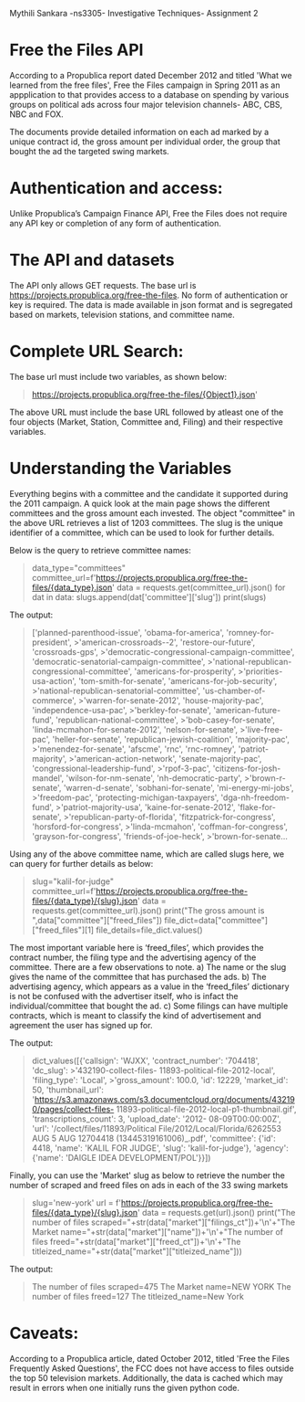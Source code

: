 Mythili Sankara -ns3305- Investigative Techniques- Assignment 2

# Free the Files API 

According to a Propublica report dated December 2012 and titled 'What we learned from the free files', Free the Files campaign in Spring 2011 as an appplication to that provides access to a database on spending by various groups on political ads across four major television channels- ABC, CBS, NBC and FOX. 

The documents provide detailed information on each ad marked by a unique contract id, the gross amount per individual order, the group that bought the ad the targeted swing markets. 

# Authentication and access:

Unlike Propublica’s Campaign Finance API, Free the Files does not require any API key or completion of any form of authentication.

# The API and datasets

The API only allows GET requests. The base url is  https://projects.propublica.org/free-the-files. No form of authentication or key is required. The data is made available in json format and is segregated based on markets, television stations, and committee name. 

# Complete URL Search:

The base url must include two variables, as shown below:

>https://projects.propublica.org/free-the-files/{Object1}.json'

The above URL must include the base URL followed by atleast one of the four objects  (Market, Station, Committee and, Filing) and their respective variables. 

# Understanding the Variables

Everything begins with a committee and the candidate it supported during the 2011 campaign. A quick look at the main page shows the different committees and the gross amount each invested. The object "committee" in the above URL retrieves a list of 1203 committees. The slug is the unique identifier of a committee, which can be used to look for further details. 

Below is the query to retrieve committee names:

> data_type="committees"
> committee_url=f'https://projects.propublica.org/free-the-files/{data_type}.json'
> data = requests.get(committee_url).json()
> for dat in data:
>	 slugs.append(dat['committee']['slug'])
> print(slugs)

The output:

>['planned-parenthood-issue', 'obama-for-america', 'romney-for-president', >'american-crossroads--2', 'restore-our-future', 'crossroads-gps', >'democratic-congressional-campaign-committee', 'democratic-senatorial-campaign-committee', >'national-republican-congressional-committee', 'americans-for-prosperity', >'priorities-usa-action', 'tom-smith-for-senate', 'americans-for-job-security', >'national-republican-senatorial-committee', 'us-chamber-of-commerce', >'warren-for-senate-2012', 'house-majority-pac', 'independence-usa-pac', >'berkley-for-senate', 'american-future-fund', 'republican-national-committee', >'bob-casey-for-senate', 'linda-mcmahon-for-senate-2012', 'nelson-for-senate', >'live-free-pac', 'heller-for-senate', 'republican-jewish-coalition', 'majority-pac', >'menendez-for-senate', 'afscme', 'rnc', 'rnc-romney', 'patriot-majority', >'american-action-network', 'senate-majority-pac', 'congressional-leadership-fund', >'rpof-3-pac', 'citizens-for-josh-mandel', 'wilson-for-nm-senate', 'nh-democratic-party', >'brown-r-senate', 'warren-d-senate', 'sobhani-for-senate', 'mi-energy-mi-jobs', >'freedom-pac', 'protecting-michigan-taxpayers', 'dga-nh-freedom-fund', >'patriot-majority-usa', 'kaine-for-senate-2012', 'flake-for-senate', >'republican-party-of-florida', 'fitzpatrick-for-congress', 'horsford-for-congress', >'linda-mcmahon', 'coffman-for-congress', 'grayson-for-congress', 'friends-of-joe-heck', >'brown-for-senate...

Using any of the above committee name, which are called slugs here, we can query for further details as below:

>slug="kalil-for-judge"
>committee_url=f'https://projects.propublica.org/free-the-files/{data_type}/{slug}.json'
>data = requests.get(committee_url).json()
>print("The gross amount is ",data["committee"]["freed_files"])
>file_dict=data["committee"]["freed_files"][1]
>file_details=file_dict.values()

The most important variable here is ‘freed_files’, which provides the contract number, the filing type and the advertising agency of the committee. There are a few observations to note.
a) The name or the slug gives the name of the committee that has purchased the ads.
b) The advertising agency, which appears as a value in the ‘freed_files’ dictionary is not be confused with the advertiser itself, who is infact the individual/committee that bought the ad.
c) Some filings can have multiple contracts, which is meant to classify the kind of advertisement and agreement the user has signed up for. 

The output:

>dict_values([{'callsign': 'WJXX', 'contract_number': '704418', 'dc_slug': >'432190-collect-files- 11893-political-file-2012-local', 'filing_type': 'Local', >'gross_amount': 100.0, 'id': 12229, 'market_id': 50, 'thumbnail_url': 'https://s3.amazonaws.com/s3.documentcloud.org/documents/432190/pages/collect-files- 11893-political-file-2012-local-p1-thumbnail.gif', 'transcriptions_count': 3, 'upload_date': '2012- 08-09T00:00:00Z', 'url': '/collect/files/11893/Political File/2012/Local/Florida/6262553 AUG 5 AUG 12704418 (13445319161006)_.pdf', 'committee': {'id': 4418, 'name': 'KALIL FOR JUDGE', 'slug': 'kalil-for-judge'}, 'agency': {'name': 'DAIGLE IDEA DEVELOPMENT/POL'}}])

Finally, you can use the 'Market' slug as below to retrieve the number the number of scraped and freed files on ads in each of the 33 swing markets

>slug='new-york'
>url = f'https://projects.propublica.org/free-the-files/{data_type}/{slug}.json'
>data = requests.get(url).json()
>print("The number of files scraped="+str(data["market"]["filings_ct"])+'\n'+"The Market name="+str(data["market"]["name"])+'\n'+"The number of files freed="+str(data["market"]["freed_ct"])+'\n'+"The titleized_name="+str(data["market"]["titleized_name"]))

The output:
>The number of files scraped=475
>The Market name=NEW YORK
>The number of files freed=127
>The titleized_name=New York

# Caveats:
According to a Propublica article, dated October 2012, titled 'Free the Files Frequently Asked Questions', the FCC does not have access to files outside the top 50 television markets. Additionally, the data is cached which may result in errors when one initially runs the given python code.





























   
